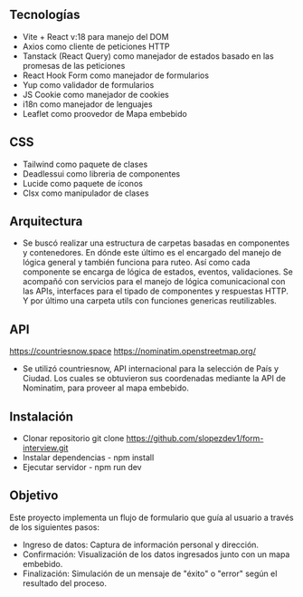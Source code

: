 <!-- Challenge realizado para el proceso de entrevista de Minexus -->

## Tecnologías
- Vite + React v:18 para manejo del DOM
- Axios como cliente de peticiones HTTP
- Tanstack (React Query) como manejador de estados basado en las promesas de las peticiones
- React Hook Form como manejador de formularios
- Yup como validador de formularios
- JS Cookie como manejador de cookies
- i18n como manejador de lenguajes
- Leaflet como proovedor de Mapa embebido

## CSS
- Tailwind como paquete de clases
- Deadlessui como libreria de componentes
- Lucide como paquete de íconos
- Clsx como manipulador de clases

##  Arquitectura
- Se buscó realizar una estructura de carpetas basadas en componentes y contenedores. En dónde este último es el encargado del manejo de lógica general y también funciona para ruteo. Así como cada componente se encarga de lógica de estados, eventos, validaciones.
Se acompañó con servicios para el manejo de lógica comunicacional con las APIs, interfaces para el tipado de componentes y respuestas HTTP. Y por último una carpeta utils con funciones genericas reutilizables.

## API
https://countriesnow.space
https://nominatim.openstreetmap.org/

- Se utilizó countriesnow, API internacional para la selección de País y Ciudad. Los cuales se obtuvieron sus coordenadas mediante la API de Nominatim, para proveer al mapa embebido.

## Instalación

- Clonar repositorio git clone https://github.com/slopezdev1/form-interview.git
- Instalar dependencias - npm install
- Ejecutar servidor - npm run dev

## Objetivo

Este proyecto implementa un flujo de formulario que guía al usuario a través de los siguientes pasos:
- Ingreso de datos: Captura de información personal y dirección.
- Confirmación: Visualización de los datos ingresados junto con un mapa embebido.
- Finalización: Simulación de un mensaje de "éxito" o "error" según el resultado del proceso.
